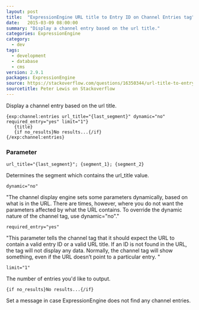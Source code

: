 ```yaml
---
layout: post
title:  "ExpressionEngine URL title to Entry ID on Channel Entries tag"
date:   2015-03-09 08:00:00
summary: "Display a channel entry based on the url title."
categories: ExpressionEngine
category:
  - dev
tags:
  - development
  - database
  - cms
version: 2.9.1
packages: ExpressionEngine
source: https://stackoverflow.com/questions/16350344/url-title-to-entry-id-on-channel-entries-tag
sourcetitle: Peter Lewis on Stackoverflow
---
```


Display a channel entry based on the url title.

    {exp:channel:entries url_title="{last_segment}" dynamic="no" required_entry="yes" limit="1"}
       {title}
       {if no_results}No results...{/if}
    {/exp:channel:entries}

### Parameter

    url_title="{last_segment}"; {segment_1}; {segment_2}

Determines the segment which contains the url_title value.

    dynamic="no"

"The channel display engine sets some parameters dynamically, based on what is in the URL. There are times, however, where you do not want the parameters affected by what the URL contains. To override the dynamic nature of the channel tag, use dynamic="no"."

    required_entry="yes"

"This parameter tells the channel tag that it should expect the URL to contain a valid entry ID or a valid URL title. If an ID is not found in the URL, the tag will not display any data. Normally, the channel tag will show something, even if the URL doesn’t point to a particular entry. "

    limit="1"

The number of entries you'd like to output.

    {if no_results}No results...{/if}

Set a message in case ExpressionEngine does not find any channel entries.

[Wiki01]: https://ellislab.com/expressionengine/user-guide/add-ons/channel/channel_entries.html#dynamic
[Wiki02]: https://ellislab.com/expressionengine/user-guide/add-ons/channel/channel_entries.html#require-entry

